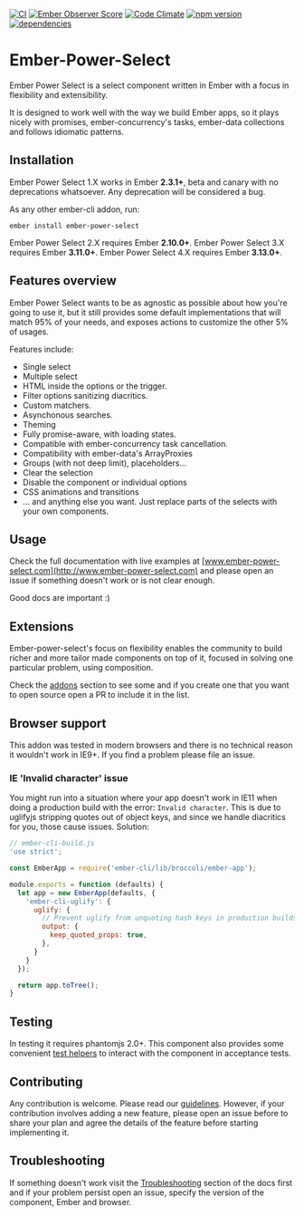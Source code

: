 [![CI](https://github.com/cibernox/ember-power-select/actions/workflows/ci.yml/badge.svg)](https://github.com/cibernox/ember-power-select/actions/workflows/ci.yml)
[![Ember Observer Score](http://emberobserver.com/badges/ember-power-select.svg)](http://emberobserver.com/addons/ember-power-select)
[![Code Climate](https://codeclimate.com/github/cibernox/ember-power-select/badges/gpa.svg)](https://codeclimate.com/github/cibernox/ember-power-select)
[![npm version](https://badge.fury.io/js/ember-power-select.svg)](https://badge.fury.io/js/ember-power-select)
[![dependencies](https://david-dm.org/cibernox/ember-power-select.svg)](https://david-dm.org/cibernox/ember-power-select)

# Ember-Power-Select

Ember Power Select is a select component written in Ember with a focus in flexibility and extensibility.

It is designed to work well with the way we build Ember apps, so it plays nicely with promises, ember-concurrency's tasks,
ember-data collections and follows idiomatic patterns.

## Installation

Ember Power Select 1.X works in Ember **2.3.1+**, beta and canary with no deprecations
whatsoever. Any deprecation will be considered a bug.

As any other ember-cli addon, run:

```
ember install ember-power-select
```

Ember Power Select 2.X requires Ember **2.10.0+**.
Ember Power Select 3.X requires Ember **3.11.0+**.
Ember Power Select 4.X requires Ember **3.13.0+**.

## Features overview

Ember Power Select wants to be as agnostic as possible about how you're going to use it, but it still provides
some default implementations that will match 95% of your needs, and exposes actions to customize the other
5% of usages.

Features include:

* Single select
* Multiple select
* HTML inside the options or the trigger.
* Filter options sanitizing diacritics.
* Custom matchers.
* Asynchonous searches.
* Theming
* Fully promise-aware, with loading states.
* Compatible with ember-concurrency task cancellation.
* Compatibility with ember-data's ArrayProxies
* Groups (with not deep limit), placeholders...
* Clear the selection
* Disable the component or individual options
* CSS animations and transitions
* ... and anything else you want. Just replace parts of the selects with your own components.


## Usage

Check the full documentation with live examples at [www.ember-power-select.com](http://www.ember-power-select.com) and
please open an issue if something doesn't work or is not clear enough.

Good docs are important :)

## Extensions

Ember-power-select's focus on flexibility enables the community to build richer and more tailor made
components on top of it, focused in solving one particular problem, using composition.

Check the [addons](http://www.ember-power-select.com/addons) section to see some and if you create
one that you want to open source open a PR to include it in the list.

## Browser support

This addon was tested in modern browsers and there is no technical reason it
wouldn't work in IE9+. If you find a problem please file an issue.

### IE 'Invalid character' issue

You might run into a situation where your app doesn't work in IE11 when doing a production build with the error: `Invalid character`. This is due to uglifyjs stripping quotes out of object keys, and since we handle diacritics for you, those cause issues. Solution:

```js
// ember-cli-build.js
'use strict';

const EmberApp = require('ember-cli/lib/broccoli/ember-app');

module.exports = function (defaults) {
  let app = new EmberApp(defaults, {
    'ember-cli-uglify': {
      uglify: {
        // Prevent uglify from unquoting hash keys in production builds, causes issue with diacritics in EPS
        output: {
          keep_quoted_props: true,
        },
      }
    }
  });

  return app.toTree();
}
```

## Testing

In testing it requires phantomjs 2.0+. This component also provides some convenient [test helpers](http://www.ember-power-select.com/docs/test-helpers)
to interact with the component in acceptance tests.

## Contributing

Any contribution is welcome. Please read our [guidelines](CONTRIBUTING.md).
However, if your contribution involves adding a new feature, please open an issue before to
share your plan and agree the details of the feature before starting implementing it.

## Troubleshooting

If something doesn't work visit the [Troubleshooting](http://www.ember-power-select.com/docs/troubleshooting)
section of the docs first and if your problem persist open an issue, specify the version of the component,
Ember and browser.


